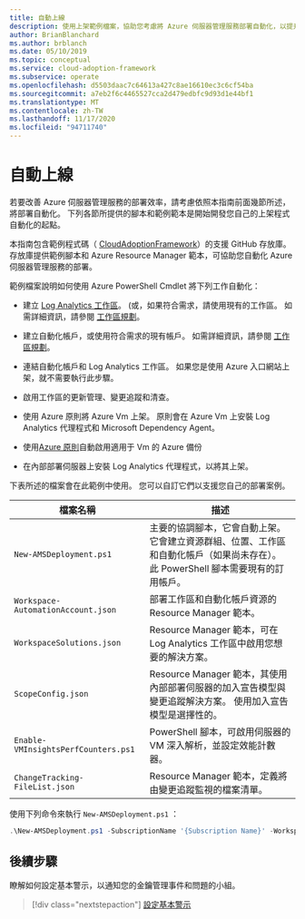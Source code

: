 ```yaml
---
title: 自動上線
description: 使用上架範例檔案，協助您考慮將 Azure 伺服器管理服務部署自動化，以提升效率。
author: BrianBlanchard
ms.author: brblanch
ms.date: 05/10/2019
ms.topic: conceptual
ms.service: cloud-adoption-framework
ms.subservice: operate
ms.openlocfilehash: d5503daac7c64613a427c8ae16610ec3c6cf54ba
ms.sourcegitcommit: a7eb2f6c4465527cca2d479edbfc9d93d1e44bf1
ms.translationtype: MT
ms.contentlocale: zh-TW
ms.lasthandoff: 11/17/2020
ms.locfileid: "94711740"
---
```

# <a name="automate-onboarding"></a>自動上線

若要改善 Azure 伺服器管理服務的部署效率，請考慮依照本指南前面幾節所述，將部署自動化。 下列各節所提供的腳本和範例範本是開始開發您自己的上架程式自動化的起點。

本指南包含範例程式碼（ [CloudAdoptionFramework](https://aka.ms/caf/manage/automation-samples)）的支援 GitHub 存放庫。 存放庫提供範例腳本和 Azure Resource Manager 範本，可協助您自動化 Azure 伺服器管理服務的部署。

範例檔案說明如何使用 Azure PowerShell Cmdlet 將下列工作自動化：

- 建立 [Log Analytics 工作區](/azure/azure-monitor/platform/manage-access)。  (或，如果符合需求，請使用現有的工作區。 如需詳細資訊，請參閱 [工作區規劃](./prerequisites.md#log-analytics-workspace-and-automation-account-planning)。

- 建立自動化帳戶，或使用符合需求的現有帳戶。 如需詳細資訊，請參閱 [工作區規劃](./prerequisites.md#log-analytics-workspace-and-automation-account-planning)。

- 連結自動化帳戶和 Log Analytics 工作區。 如果您是使用 Azure 入口網站上架，就不需要執行此步驟。

- 啟用工作區的更新管理、變更追蹤和清查。

- 使用 Azure 原則將 Azure Vm 上架。 原則會在 Azure Vm 上安裝 Log Analytics 代理程式和 Microsoft Dependency Agent。

- 使用[Azure 原則](/azure/backup/backup-azure-auto-enable-backup)自動啟用適用于 Vm 的 Azure 備份

- 在內部部署伺服器上安裝 Log Analytics 代理程式，以將其上架。

下表所述的檔案會在此範例中使用。 您可以自訂它們以支援您自己的部署案例。

| 檔案名稱 | 描述 |
|-----------|-------------|
| `New-AMSDeployment.ps1` | 主要的協調腳本，它會自動上架。 它會建立資源群組、位置、工作區和自動化帳戶（如果尚未存在）。 此 PowerShell 腳本需要現有的訂用帳戶。 |
| `Workspace-AutomationAccount.json` | 部署工作區和自動化帳戶資源的 Resource Manager 範本。 |
| `WorkspaceSolutions.json` | Resource Manager 範本，可在 Log Analytics 工作區中啟用您想要的解決方案。 |
| `ScopeConfig.json` | Resource Manager 範本，其使用內部部署伺服器的加入宣告模型與變更追蹤解決方案。 使用加入宣告模型是選擇性的。 |
| `Enable-VMInsightsPerfCounters.ps1` | PowerShell 腳本，可啟用伺服器的 VM 深入解析，並設定效能計數器。 |
| `ChangeTracking-FileList.json` | Resource Manager 範本，定義將由變更追蹤監視的檔案清單。 |

使用下列命令來執行 `New-AMSDeployment.ps1` ：

```powershell
.\New-AMSDeployment.ps1 -SubscriptionName '{Subscription Name}' -WorkspaceName '{Workspace Name}' -WorkspaceLocation '{Azure Location}' -AutomationAccountName {Account Name} -AutomationAccountLocation {Account Location}
```

## <a name="next-steps"></a>後續步驟

瞭解如何設定基本警示，以通知您的金鑰管理事件和問題的小組。

> [!div class="nextstepaction"]
> [設定基本警示](./setup-alerts.md)
